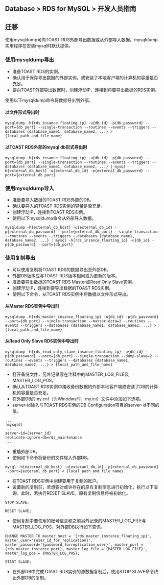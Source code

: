 ## Database > RDS for MySQL > 开发人员指南

## 迁移

使用mysqldump可向TOAST RDS外部导出数据或从外部导入数据。mysqldump实用程序在安装mysql时默认提供。

### 使用mysqldump导出

* 准备TOAST RDS的实例。
* 确认用于保存导出数据的外部实例，或安装了本地客户端的计算机的容量是否充足。
* 要向TOAST外部导出数据时，创建浮动IP，连接到将要导出数据的RDS实例。

使用以下mysqldump命令将数据导出到外部。

####  以文件形式导出时
```
mysqldump -h{rds_insance_floating_ip} -u{db_id} -p{db_password} --port={db_port} --single-transaction --routines --events --triggers --databases {database_name1, database_name2, ...} > {local_path_and_file_name}
```

#### 以TOAST RDS外部的mysql db形式导出时
```
mysqldump -h{rds_insance_floating_ip} -u{db_id} -p{db_password} --port={db_port} --single-transaction --routines --events --triggers --databases {database_name1, database_name2, ...} | mysql -h{external_db_host} -u{external_db_id} -p{external_db_password} --port={external_db_port}
```

### 使用mysqldump导入

* 准备要导入数据的TOAST RDS外部的DB。
* 确认要导入的TOAST RDS实例的容量是否充足。
* 创建浮动IP，连接到TOAST RDS实例。
* 使用以下mysqldump命令从外部导入数据。

```
mysqldump -h{external_db_host} -u{external_db_id} -p{external_db_password} --port={external_db_port} --single-transaction --routines --events --triggers --databases {database_name1, database_name2, ...} | mysql -h{rds_insance_floating_ip} -u{db_id} -p{db_password} --port={db_port} 
```

### 使用复制导出

* 可以使用复制将TOAST RDS的数据导出至外部DB。
* 外部DB版本应与TOAST RDS版本相同或为更新的版本。
* 准备要导出数据的TOAST RDS Master或Read Only Slave实例。
* 创建浮动IP，连接到要导出数据的TOAST RDS实例。
* 使用以下命令，从TOAST RDS实例中将数据以文件形式导出。

#### 从Master RDS实例中导出时

```
mysqldump -h{rds_master_insance_floating_ip} -u{db_id} -p{db_password} --port={db_port} --single-transaction --master-data=2 --routines --events --triggers --databases {database_name1, database_name2, ...} > {local_path_and_file_name}
```

#### 从Read Only Slave RDS实例中导出时

```
mysqldump -h{rds_read_only_slave_insance_floating_ip} -u{db_id} -p{db_password} --port={db_port} --single-transaction --dump-slave=2 --routines --events --triggers --databases {database_name1, database_name2, ...} > {local_path_and_file_name}
```

* 打开备份文件，另外记录写在注释中的MASTER_LOG_FILE及MASTER_LOG_POS。
* 确认从TOAST RDS实例中接收备份数据的外部本地客户端或安装了DB的计算机的容量是否充足。
* 在外部DB的my.cnf（为Winodws时，my.ini）文件中添加如下选项。
* server-id输入与TOAST RDS实例的DB Configuration项目的server-id不同的值。

```
...
[mysqld]
...
server-id={server_id}
replicate-ignore-db=rds_maintenance
...
```

* 重启外部DB。
* 使用如下命令将备份的文件输入外部DB。

```
mysql -h{external_db_host} -u{exteranl_db_id} -p{external_db_password} --port={exteranl_db_port} < {local_path_and_file_name}
```

* 在TOAST RDS实例中创建要用于复制的账户。
* 设置新的复制前，若想要对或许存在的原有复制信息进行初始化，执行以下查询。此时，若执行RESET SLAVE，原有复制信息将被初始化。

```
STOP SLAVE;

RESET SLAVE;
```

* 使用复制中要使用的账号信息和之前另外记录的MASTER_LOG_FILE与MASTER_LOG_POS，对外部DB执行如下查询。

```
CHANGE MASTER TO master_host = '{rds_master_instance_floating_ip}', master_user='{user_id_for_replication}', master_password='{password_forreplication_user}', master_port ={rds_master_instance_port}, master_log_file ='{MASTER_LOG_FILE}', master_log_pos = {MASTER_LOG_POS};

START SLAVE;
```

* 在外部DB中完成TOAST RDS实例的源数据复制后，使用STOP SLAVE命令终止外部DB的复制。